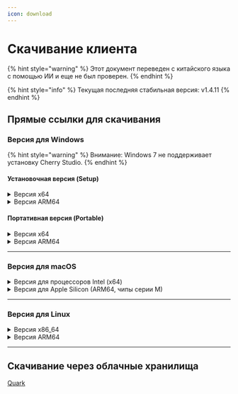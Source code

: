 ```yaml
---
icon: download
---
```

# Скачивание клиента


{% hint style="warning" %}
Этот документ переведен с китайского языка с помощью ИИ и еще не был проверен.
{% endhint %}




{% hint style="info" %}
Текущая последняя стабильная версия: v1.4.11
{% endhint %}

## Прямые ссылки для скачивания

### Версия для Windows

{% hint style="warning" %}
Внимание: Windows 7 не поддерживает установку Cherry Studio.
{% endhint %}

#### Установочная версия (Setup)

<details>

<summary>Версия x64</summary>

Основные ссылки:

【[Официальный сайт Cherry Studio](https://cherry-ai.com/download)】 【[GitHub](https://github.com/CherryHQ/cherry-studio/releases/download/v1.4.11/Cherry-Studio-1.4.11-x64-setup.exe)】

Запасные ссылки:

【[Ссылка 1](https://download-cf.ocoolai.com/https://github.com/CherryHQ/cherry-studio/releases/download/v1.4.11/Cherry-Studio-1.4.11-x64-setup.exe)】 【[Ссылка 2](https://download.ocoolai.com/https://github.com/CherryHQ/cherry-studio/releases/download/v1.4.11/Cherry-Studio-1.4.11-x64-setup.exe)】 【[Ссылка 3](https://download.ocoolai.online/https://github.com/CherryHQ/cherry-studio/releases/download/v1.4.11/Cherry-Studio-1.4.11-x64-setup.exe)】

</details>

<details>

<summary>Версия ARM64</summary>

Основные ссылки:

【[Официальный сайт Cherry Studio](https://cherry-ai.com/download)】 【[GitHub](https://github.com/CherryHQ/cherry-studio/releases/download/v1.4.11/Cherry-Studio-1.4.11-arm64-setup.exe)】

Запасные ссылки:

【[Ссылка 1](https://download-cf.ocoolai.com/https://github.com/CherryHQ/cherry-studio/releases/download/v1.4.11/Cherry-Studio-1.4.11-arm64-setup.exe)】 【[Ссылка 2](https://download.ocoolai.com/https://github.com/CherryHQ/cherry-studio/releases/download/v1.4.11/Cherry-Studio-1.4.11-arm64-setup.exe)】 【[Ссылка 3](https://download.ocoolai.online/https://github.com/CherryHQ/cherry-studio/releases/download/v1.4.11/Cherry-Studio-1.4.11-arm64-setup.exe)】

</details>

#### Портативная версия (Portable)

<details>

<summary>Версия x64</summary>

Основные ссылки:

【[Официальный сайт Cherry Studio](https://cherry-ai.com/download)】 【[GitHub](https://github.com/CherryHQ/cherry-studio/releases/download/v1.4.11/Cherry-Studio-1.4.11-x64-portable.exe)】

Запасные ссылки:

【[Ссылка 1](https://download-cf.ocoolai.com/https://github.com/CherryHQ/cherry-studio/releases/download/v1.4.11/Cherry-Studio-1.4.11-x64-portable.exe)】 【[Ссылка 2](https://download.ocoolai.com/https://github.com/CherryHQ/cherry-studio/releases/download/v1.4.11/Cherry-Studio-1.4.11-x64-portable.exe)】 【[Ссылка 3](https://download.ocoolai.online/https://github.com/CherryHQ/cherry-studio/releases/download/v1.4.11/Cherry-Studio-1.4.11-x64-portable.exe)】

</details>

<details>

<summary>Версия ARM64</summary>

Основные ссылки:

【[Официальный сайт Cherry Studio](https://cherry-ai.com/download)】 【[GitHub](https://github.com/CherryHQ/cherry-studio/releases/download/v1.4.11/Cherry-Studio-1.4.11-arm64-portable.exe)】

Запасные ссылки:

【[Ссылка 1](https://download-cf.ocoolai.com/https://github.com/CherryHQ/cherry-studio/releases/download/v1.4.11/Cherry-Studio-1.4.11-arm64-portable.exe)】 【[Ссылка 2](https://download.ocoolai.com/https://github.com/CherryHQ/cherry-studio/releases/download/v1.4.11/Cherry-Studio-1.4.11-arm64-portable.exe)】 【[Ссылка 3](https://download.ocoolai.online/https://github.com/CherryHQ/cherry-studio/releases/download/v1.4.11/Cherry-Studio-1.4.11-arm64-portable.exe)】

</details>

***

### Версия для macOS

<details>

<summary>Версия для процессоров Intel (x64)</summary>

Основные ссылки:

【[Официальный сайт Cherry Studio](https://cherry-ai.com/download)】 【[GitHub](https://github.com/CherryHQ/cherry-studio/releases/download/v1.4.11/Cherry-Studio-1.4.11-x64.dmg)】

Запасные ссылки:

【[Ссылка 1](https://download-cf.ocoolai.com/https://github.com/CherryHQ/cherry-studio/releases/download/v1.4.11/Cherry-Studio-1.4.11-x64.dmg)】 【[Ссылка 2](https://download.ocoolai.com/https://github.com/CherryHQ/cherry-studio/releases/download/v1.4.11/Cherry-Studio-1.4.11-x64.dmg)】 【[Ссылка 3](https://download.ocoolai.online/https://github.com/CherryHQ/cherry-studio/releases/download/v1.4.11/Cherry-Studio-1.4.11-x64.dmg)】

</details>

<details>

<summary>Версия для Apple Silicon (ARM64, чипы серии M)</summary>

Основные ссылки:

【[Официальный сайт Cherry Studio](https://cherry-ai.com/download)】 【[GitHub](https://github.com/CherryHQ/cherry-studio/releases/download/v1.4.11/Cherry-Studio-1.4.11-arm64.dmg)】

Запасные ссылки:

【[Ссылка 1](https://download-cf.ocoolai.com/https://github.com/CherryHQ/cherry-studio/releases/download/v1.4.11/Cherry-Studio-1.4.11-arm64.dmg)】 【[Ссылка 2](https://download.ocoolai.com/https://github.com/CherryHQ/cherry-studio/releases/download/v1.4.11/Cherry-Studio-1.4.11-arm64.dmg)】 【[Ссылка 3](https://download.ocoolai.online/https://github.com/CherryHQ/cherry-studio/releases/download/v1.4.11/Cherry-Studio-1.4.11-arm64.dmg)】

</details>

***

### Версия для Linux

<details>

<summary>Версия x86_64</summary>

Основные ссылки:

【[Официальный сайт Cherry Studio](https://cherry-ai.com/download)】 【[GitHub](https://github.com/CherryHQ/cherry-studio/releases/download/v1.4.11/Cherry-Studio-1.4.11-x86_64.AppImage)】

Запасные ссылки:

【[Ссылка 1](https://download-cf.ocoolai.com/https://github.com/CherryHQ/cherry-studio/releases/download/v1.4.11/Cherry-Studio-1.4.11-x86_64.AppImage)】 【[Ссылка 2](https://download.ocoolai.com/https://github.com/CherryHQ/cherry-studio/releases/download/v1.4.11/Cherry-Studio-1.4.11-x86_64.AppImage)】 【[Ссылка 3](https://download.ocoolai.online/https://github.com/CherryHQ/cherry-studio/releases/download/v1.4.11/Cherry-Studio-1.4.11-x86_64.AppImage)】

</details>

<details>

<summary>Версия ARM64</summary>

Основные ссылки:

【[Официальный сайт Cherry Studio](https://cherry-ai.com/download)】 【[GitHub](https://github.com/CherryHQ/cherry-studio/releases/download/v1.4.11/Cherry-Studio-1.4.11-arm64.AppImage)】

Запасные ссылки:

【[Ссылка 1](https://download-cf.ocoolai.com/https://github.com/CherryHQ/cherry-studio/releases/download/v1.4.11/Cherry-Studio-1.4.11-arm64.AppImage)】 【[Ссылка 2](https://download.ocoolai.com/https://github.com/CherryHQ/cherry-studio/releases/download/v1.4.11/Cherry-Studio-1.4.11-arm64.AppImage)】 【[Ссылка 3](https://download.ocoolai.online/https://github.com/CherryHQ/cherry-studio/releases/download/v1.4.11/Cherry-Studio-1.4.11-arm64-AppImage)】

</details>

***

## Скачивание через облачные хранилища

[Quark](https://pan.quark.cn/s/c8533a1ec63e#/list/share)